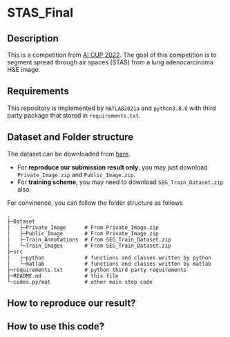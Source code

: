 # STAS_Final
## Description
This is a competition from [AI CUP 2022](https://tbrain.trendmicro.com.tw/Competitions/Details/22). The goal of this competition is to segment spread through air spaces (STAS) from a lung adenocarcinoma H&E image.

## Requirements
This repository is implemented by `MATLAB2021a` and `python3.8.0` with third party package that stored in `requirements.txt`.

## Dataset and Folder structure
The dataset can be downloaded from [here](https://tbrain.trendmicro.com.tw/Competitions/Details/22). </br>
* For **reproduce our submission result only**, you may just download `Private_Image.zip` and `Public_Image.zip`.
* For **training scheme**, you may need to download `SEG_Train_Dataset.zip` also.

For convinence, you can follow the folder structure as follows
```
.
├─Dataset
|   ├─Private_Image      # From Private_Image.zip
|   ├─Public_Image       # From Private_Image.zip
|   ├─Train_Annotations  # From SEG_Train_Dataset.zip
|   └─Train_Images       # From SEG_Train_Dataset.zip
├─src
|   ├─python             # functions and classes written by python
|   └─matlab             # functions and classes written by matlab
├─requirements.txt       # python third party requirements
├─README.md              # this file
└─codes.py/mat           # other main step code
```

## How to reproduce our result?

## How to use this code?
